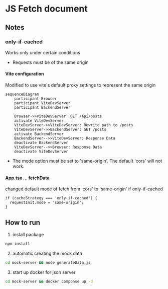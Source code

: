# JS Fetch document

## Notes

### only-if-cached

Works only under certain conditions

- Requests must be of the same origin

#### Vite configuration

Modified to use vite's default proxy settings to represent the same origin

```mermaid
sequenceDiagram
    participant Browser
    participant ViteDevServer
    participant BackendServer

    Browser->>ViteDevServer: GET /api/posts
    activate ViteDevServer
    ViteDevServer->>ViteDevServer: Rewrite path to /posts
    ViteDevServer->>BackendServer: GET /posts
    activate BackendServer
    BackendServer-->>ViteDevServer: Response Data
    deactivate BackendServer
    ViteDevServer-->>Browser: Response Data
    deactivate ViteDevServer
```

- The mode option must be set to 'same-origin'. The default 'cors' will not work.

#### App.tsx ... fetchData

changed default mode of fetch from 'cors' to 'same-origin' if only-if-cached

```tsx
if (cacheStrategy === 'only-if-cached') {
  requestInit.mode = 'same-origin';
}
```

## How to run

1. install package

```bash
npm install
```

2. automatic creating the mock data

```bash
cd mock-server && node generateData.js
```

3. start up docker for json server

```bash
cd mock-server && docker componse up -d
```
